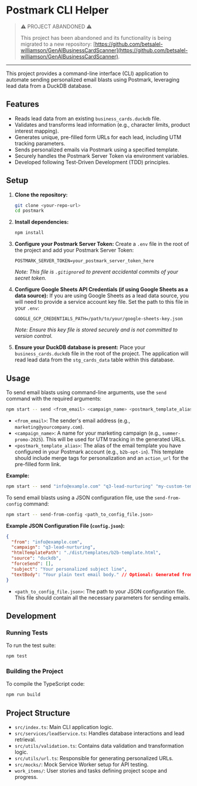 # Postmark CLI Helper

> ⚠️ PROJECT ABANDONED ⚠️
>
> This project has been abandoned and its functionality is being migrated to a new repository: [https://github.com/betsalel-williamson/GenAIBusinessCardScanner](https://github.com/betsalel-williamson/GenAIBusinessCardScanner).

---

This project provides a command-line interface (CLI) application to automate sending personalized email blasts using Postmark, leveraging lead data from a DuckDB database.

## Features

- Reads lead data from an existing `business_cards.duckdb` file.
- Validates and transforms lead information (e.g., character limits, product interest mapping).
- Generates unique, pre-filled form URLs for each lead, including UTM tracking parameters.
- Sends personalized emails via Postmark using a specified template.
- Securely handles the Postmark Server Token via environment variables.
- Developed following Test-Driven Development (TDD) principles.

## Setup

1. **Clone the repository:**

   ```bash
   git clone <your-repo-url>
   cd postmark
   ```

2. **Install dependencies:**

   ```bash
   npm install
   ```

3. **Configure your Postmark Server Token:**
   Create a `.env` file in the root of the project and add your Postmark Server Token:

   ```dotenv
   POSTMARK_SERVER_TOKEN=your_postmark_server_token_here
   ```

   _Note: This file is `.gitignore`d to prevent accidental commits of your secret token._

4. **Configure Google Sheets API Credentials (if using Google Sheets as a data source):**
   If you are using Google Sheets as a lead data source, you will need to provide a service account key file. Set the path to this file in your `.env`:

   ```dotenv
   GOOGLE_GCP_CREDENTIALS_PATH=/path/to/your/google-sheets-key.json
   ```

   _Note: Ensure this key file is stored securely and is not committed to version control._

5. **Ensure your DuckDB database is present:**
   Place your `business_cards.duckdb` file in the root of the project. The application will read lead data from the `stg_cards_data` table within this database.

## Usage

To send email blasts using command-line arguments, use the `send` command with the required arguments:

```bash
npm start -- send <from_email> <campaign_name> <postmark_template_alias>
```

- `<from_email>`: The sender's email address (e.g., `marketing@yourcompany.com`).
- `<campaign_name>`: A name for your marketing campaign (e.g., `summer-promo-2025`). This will be used for UTM tracking in the generated URLs.
- `<postmark_template_alias>`: The alias of the email template you have configured in your Postmark account (e.g., `b2b-opt-in`). This template should include merge tags for personalization and an `action_url` for the pre-filled form link.

**Example:**

```bash
npm start -- send "info@example.com" "q3-lead-nurturing" "my-custom-template"
```

To send email blasts using a JSON configuration file, use the `send-from-config` command:

```bash
npm start -- send-from-config <path_to_config_file.json>
```

**Example JSON Configuration File (`config.json`):**

```json
{
  "from": "info@example.com",
  "campaign": "q3-lead-nurturing",
  "htmlTemplatePath": "./dist/templates/b2b-template.html",
  "source": "duckdb",
  "forceSend": [],
  "subject": "Your personalized subject line",
  "textBody": "Your plain text email body." // Optional: Generated from HTML if not provided
}
```

- `<path_to_config_file.json>`: The path to your JSON configuration file. This file should contain all the necessary parameters for sending emails.

## Development

### Running Tests

To run the test suite:

```bash
npm test
```

### Building the Project

To compile the TypeScript code:

```bash
npm run build
```

## Project Structure

- `src/index.ts`: Main CLI application logic.
- `src/services/leadService.ts`: Handles database interactions and lead retrieval.
- `src/utils/validation.ts`: Contains data validation and transformation logic.
- `src/utils/url.ts`: Responsible for generating personalized URLs.
- `src/mocks/`: Mock Service Worker setup for API testing.
- `work_items/`: User stories and tasks defining project scope and progress.
